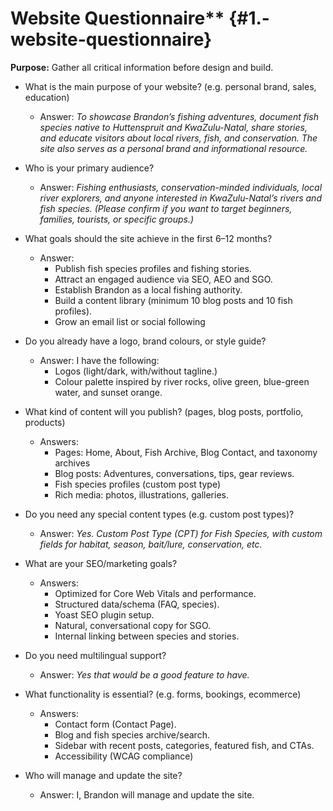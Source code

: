 # Website Questionnaire** {#1.-website-questionnaire}

**Purpose:** Gather all critical information before design and build.

* What is the main purpose of your website? (e.g. personal brand, sales, education)  
  * Answer: *To showcase Brandon’s fishing adventures, document fish species native to Huttenspruit and KwaZulu-Natal, share stories, and educate visitors about local rivers, fish, and conservation. The site also serves as a personal brand and informational resource.*

* Who is your primary audience?  
  * Answer: *Fishing enthusiasts, conservation-minded individuals, local river explorers, and anyone interested in KwaZulu-Natal’s rivers and fish species. (Please confirm if you want to target beginners, families, tourists, or specific groups.)*

* What goals should the site achieve in the first 6–12 months?  
  * Answer:   
    * Publish fish species profiles and fishing stories.  
    * Attract an engaged audience via SEO, AEO and SGO.  
    * Establish Brandon as a local fishing authority.  
    * Build a content library (minimum 10 blog posts and 10 fish profiles).  
    * Grow an email list or social following

* Do you already have a logo, brand colours, or style guide?  
  * Answer: I have the following:  
    * Logos (light/dark, with/without tagline.)  
    * Colour palette inspired by river rocks, olive green, blue-green water, and sunset orange.

* What kind of content will you publish? (pages, blog posts, portfolio, products)  
  * Answers:   
    * Pages: Home, About, Fish Archive, Blog Contact, and taxonomy archives  
    * Blog posts: Adventures, conversations, tips, gear reviews.  
    * Fish species profiles (custom post type)  
    * Rich media: photos, illustrations, galleries. 

* Do you need any special content types (e.g. custom post types)?  
  * Answer: *Yes. Custom Post Type (CPT) for Fish Species, with custom fields for habitat, season, bait/lure, conservation, etc.*

* What are your SEO/marketing goals?  
  * Answers:   
    * Optimized for Core Web Vitals and performance.  
    * Structured data/schema (FAQ, species).  
    * Yoast SEO plugin setup.   
    * Natural, conversational copy for SGO.   
    * Internal linking between species and stories.

* Do you need multilingual support?  
  * Answer: *Yes that would be a good feature to have.* 

* What functionality is essential? (e.g. forms, bookings, ecommerce)  
  * Answers:  
    * Contact form (Contact Page).  
    * Blog and fish species archive/search.  
    * Sidebar with recent posts, categories, featured fish, and CTAs.  
    * Accessibility (WCAG compliance)

* Who will manage and update the site?  
  * Answer: I, Brandon will manage and update the site. 
